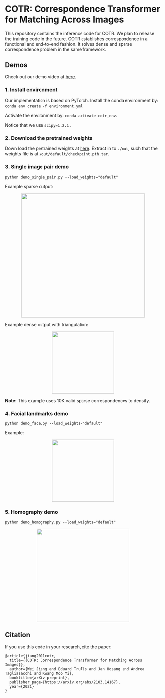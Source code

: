 # COTR: Correspondence Transformer for Matching Across Images

This repository contains the inference code for COTR. We plan to release the training code in the future.
COTR establishes correspondence in a functional and end-to-end fashion. It solves dense and sparse correspondence problem in the same framework.

## Demos

Check out our demo video at [here](https://jiangwei221.github.io/vids/cotr/README.html).

### 1. Install environment

Our implementation is based on PyTorch. Install the conda environment by: `conda env create -f environment.yml`.

Activate the environment by: `conda activate cotr_env`.

Notice that we use `scipy=1.2.1` .


### 2. Download the pretrained weights

Down load the pretrained weights at [here](https://www.cs.ubc.ca/research/kmyi_data/files/2021/cotr/default.zip). Extract in to `./out`, such that the weights file is at `/out/default/checkpoint.pth.tar`.

### 3. Single image pair demo

```python demo_single_pair.py --load_weights="default"```

Example sparse output:

<p align="center">
  <img src="./sample_data/imgs/sparse_output.png" height="400">
</p>

Example dense output with triangulation:

<p align="center">
  <img src="./sample_data/imgs/dense_output.png" height="200">
</p>

**Note:** This example uses 10K valid sparse correspondences to densify.

### 4. Facial landmarks demo

`python demo_face.py --load_weights="default"`

Example:

<p align="center">
  <img src="./sample_data/imgs/face_output.png" height="200">
</p>

### 5. Homography demo

`python demo_homography.py --load_weights="default"`

<p align="center">
  <img src="./sample_data/imgs/paint_output.png" height="300">
</p>

## Citation

If you use this code in your research, cite the paper:

```
@article{jiang2021cotr,
  title={{COTR: Correspondence Transformer for Matching Across Images}},
  author={Wei Jiang and Eduard Trulls and Jan Hosang and Andrea Tagliasacchi and Kwang Moo Yi},
  booktitle={arXiv preprint},
  publisher_page={https://arxiv.org/abs/2103.14167},
  year={2021}
}
```
